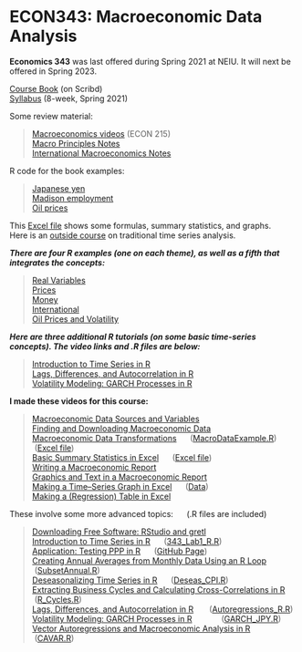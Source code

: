 # ECON343: Macroeconomic Data Analysis
**Economics 343** was last offered during Spring 2021 at NEIU. It will next be offered in Spring 2023.

[Course Book](https://www.scribd.com/document/459205554/Macroeconomic-Data-Analysis-Revised-2020) (on Scribd)  
[Syllabus](https://github.com/hegerty/ECON343/blob/main/ECON343_Syl_S21.pdf) (8-week, Spring 2021)  

Some review material:
>[Macroeconomics videos](https://sites.google.com/site/swhegerty/macroeconomics/macroeconomics-videos) (ECON 215)  
>[Macro Principles Notes](https://github.com/hegerty/ECON343/blob/main/Principles_of_Macro_Notes_Hegerty_2020.pdf)  
>[International Macroeconomics Notes](https://github.com/hegerty/ECON343/blob/main/International_Macro_Notes_Hegerty_2020.pdf)  

R code for the book examples:  
>[Japanese yen](https://github.com/hegerty/ECON343/blob/main/JPY.R?)  
>[Madison employment](https://github.com/hegerty/ECON343/blob/main/MAD_EMP.R)  
>[Oil prices](https://github.com/hegerty/ECON343/blob/main/WTI.R)

This [Excel file](https://github.com/hegerty/ECON343/blob/main/MacroDataAnalysis_ExcelExample.xlsx) shows some formulas, summary statistics, and graphs.  
Here is an [outside course](https://online.stat.psu.edu/stat510/) on traditional time series analysis.

***There are four R examples (one on each theme), as well as a fifth that integrates the concepts:***      
> [Real Variables](https://github.com/hegerty/ECON343/blob/main/Real_Variable_Notes.md)    
> [Prices](https://github.com/hegerty/ECON343/blob/main/Prices_Notes.md)   
> [Money](https://github.com/hegerty/ECON343/blob/main/Money_Notes.md)  
> [International](https://github.com/hegerty/ECON343/blob/main/Intl_Notes.md)  
> [Oil Prices and Volatility](https://github.com/hegerty/ECON343/blob/main/WTI_Example.md)
              
***Here are three additional R tutorials (on some basic time-series concepts). The video links and .R files are below:***      
> [Introduction to Time Series in R](https://github.com/hegerty/ECON343/blob/main/343_R_Lab_01.md)  
> [Lags, Differences, and Autocorrelation in R](https://github.com/hegerty/ECON343/blob/main/Autoregressions_R.md)  
> [Volatility Modeling: GARCH Processes in R](https://github.com/hegerty/ECON343/blob/main/GARCH_JPY.md)

**I made these videos for this course:**                   
> [Macroeconomic Data Sources and Variables](https://www.youtube.com/watch?v=at5IJnDqki4)    
> [Finding and Downloading Macroeconomic Data](https://youtu.be/xju3qb_yRBo)   
> [Macroeconomic Data Transformations](https://youtu.be/wNInxTwUzaY)&nbsp;&nbsp; &nbsp; &nbsp;([MacroDataExample.R](https://github.com/hegerty/ECON343/blob/main/MacroDataExample.R))&nbsp;&nbsp; &nbsp; &nbsp;([Excel file](https://docs.google.com/viewer?a=v&pid=sites&srcid=ZGVmYXVsdGRvbWFpbnxzd2hlZ2VydHl8Z3g6MmEwODZmZTZmZTVlMWNmNg))  
> [Basic Summary Statistics in Excel](https://youtu.be/X0AG-Pj9oRA)&nbsp;&nbsp; &nbsp; &nbsp;([Excel file](https://github.com/hegerty/ECON343/blob/main/ECON343_SummStats_Excel.xlsx?attredirects=0))  
> [Writing a Macroeconomic Report](https://youtu.be/V2MMgGsPyuQ)              
> [Graphics and Text in a Macroeconomic Report](https://youtu.be/DyQNlHSSVkQ)       
> [Making a Time–Series Graph in Excel](https://youtu.be/HCLNEfy-jKk)&nbsp;&nbsp; &nbsp; &nbsp;([Data](https://github.com/hegerty/ECON343/blob/main/ECON343_Lab1_Data.csv))   
> [Making a (Regression) Table in Excel](https://youtu.be/1_X5DsZiBAI)                                                                      

These involve some more advanced topics:&nbsp;&nbsp; &nbsp; &nbsp;(.R files are included)  
> [Downloading Free Software: RStudio and gretl](https://www.youtube.com/watch?v=3jzJ1RzazxM)  
> [Introduction to Time Series in R](https://www.youtube.com/watch?v=s3G1lDaNjzg&t=9s)&nbsp;&nbsp; &nbsp; &nbsp;([343_Lab1_R.R](https://github.com/hegerty/ECON343/blob/main/343_Lab1_R.R))   
> [Application: Testing PPP in R](https://youtu.be/vbzOBzOZevg)&nbsp;&nbsp; &nbsp; &nbsp;([GitHub Page](https://github.com/hegerty/PPP_Example))  
> [Creating Annual Averages from Monthly Data Using an R Loop](https://youtu.be/3FrJOpUtJjs)&nbsp;&nbsp; &nbsp; &nbsp;([SubsetAnnual.R](https://github.com/hegerty/ECON343/blob/main/SubsetAnnual.R))  
> [Deseasonalizing Time Series in R](https://www.youtube.com/watch?v=BOeIYOV8uIs&t=2s)&nbsp;&nbsp; &nbsp; &nbsp;([Deseas_CPI.R](https://github.com/hegerty/ECON343/blob/main/Deseas_CPI.R))   
> [Extracting Business Cycles and Calculating Cross-Correlations in R](https://youtu.be/bxNgHGeTOCM)&nbsp;&nbsp; &nbsp; &nbsp;([R_Cycles.R](https://github.com/hegerty/ECON343/blob/main/R_Cycles.R?0))   
> [Lags, Differences, and Autocorrelation in R](https://youtu.be/Et0WrJNhBRY)&nbsp;&nbsp; &nbsp; &nbsp; 
([Autoregressions_R.R](https://github.com/hegerty/ECON343/blob/main/Autoregressions_R.R?=0))   
> [Volatility Modeling: GARCH Processes in R](https://youtu.be/lKBgQ4MxM3Y)&nbsp;&nbsp; &nbsp; &nbsp;&nbsp; &nbsp; &nbsp; &nbsp;([GARCH_JPY.R](https://github.com/hegerty/ECON343/blob/main/GARCH_JPY.R))  
> [Vector Autoregressions and Macroeconomic Analysis in R](https://youtu.be/mJFZySoNfM0)&nbsp;&nbsp; &nbsp; &nbsp;([CAVAR.R](https://github.com/hegerty/ECON343/blob/main/CAVAR.R))  

